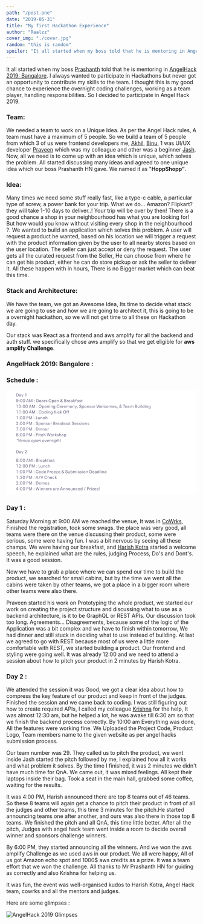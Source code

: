 ```yaml
---
path: "/post-one"
date: "2019-05-31"
title: "My first Hackathon Experience"
author: "Raalzz"
cover_img: "./cover.jpg"
random: "this is random"
spoiler: "It all started when my boss told that he is mentoring in AngelHack 2019: Bangalore. I always wanted to participate in Hackathons but never got an opportunity to contribute my skills to the team. I thought this is my good chance to experience the over..."
---
```


It all started when my boss [Prashanth](https://twitter.com/prashanth "Prashanth HN") told that he is mentoring in [AngelHack 2019: Bangalore](https://www.hackathon.io/angelhack-2019-bangalore "AngelHack 2019: Bangalore"). I always wanted to participate in Hackathons but never got an opportunity to contribute my skills to the team. I thought this is my good chance to experience the overnight coding challenges, working as a team player, handling responsibilities. So I decided to participate in Angel Hack 2019.

### **Team:**

We needed a team to work on a Unique Idea. As per the Angel Hack rules, A team must have a maximum of 5 people. So we build a team of 5 people from which 3 of us were frontend developers me, [Akhil](https://twitter.com/akhilvc10 "Akhil VC"), [Binu](https://twitter.com/binums56 "Binu Sebastian"), 1 was UI/UX developer [Praveen](https://twitter.com/onlyveen "Praveen Gorakala") which was my colleague and other was a beginner [Jash](https://www.linkedin.com/in/jash-k-mehta-786294149/ "Jash K Mehta"). Now, all we need is to come up with an idea which is unique, which solves the problem. All started discussing many ideas and agreed to one unique idea which our boss Prashanth HN gave. We named it as "**HoppShopp"**.

### **Idea:**

Many times we need some stuff really fast, like a type-c cable, a particular type of screw, a power bank for your trip. What we do... Amazon? Flipkart? they will take 1-10 days to deliver..! Your trip will be over by then! There is a good chance a shop in your neighbourhood has what you are looking for! But how would you know without visiting every shop in the neighbourhood ?. We wanted to build an application which solves this problem. A user will request a product he wanted, based on his location we will trigger a request with the product information given by the user to all nearby stores based on the user location. The seller can just accept or deny the request. The user gets all the curated request from the Seller, He can choose from where he can get his product, either he can do store pickup or ask the seller to deliver it. All these happen with in hours, There is no Bigger market which can beat this time.

### **Stack and Architecture:**

We have the team, we got an Awesome Idea, Its time to decide what stack we are going to use and how we are going to architect it, this is going to be a overnight hackathon, so we will not get time to all these on Hackathon day.

Our stack was React as a frontend and aws amplify for all the backend and auth stuff. we specifically chose aws amplify so that we get eligible for **aws amplify Challenge**.

### **AngelHack 2019: Bangalore :**

### **Schedule :**

![AngelHack 2019 Glimpses](./schedule.png "AngelHack 2019 Glimpses")

### **Day 1 :**

Saturday Morning at 9:00 AM we reached the venue, It was in [CoWrks](https://www.cowrks.com/ "CoWrks"), Finished the registration, took some swags. the place was very good, all teams were there on the venue discussing their product, some were serious, some were having fun. I was a bit nervous by seeing all these champs. We were having our breakfast, and [Harish Kotra](https://twitter.com/HarishKotra "Harish Kotra") started a welcome speech, he explained what are the rules, judging Process, Do's and Dont's. It was a good session.

Now we have to grab a place where we can spend our time to build the product, we searched for small cabins, but by the time we went all the cabins were taken by other teams, we got a place in a bigger room where other teams were also there.

Praveen started his work on Prototyping the whole product, we started our work on creating the project structure and discussing what to use as a backend architecture, is it to be GraphQL or REST APIs. Our discussion took too long. Agreements... Disagreements, because some of the logic of the Application was a bit complex and we have to finish within tomorrow, We had dinner and still stuck in deciding what to use instead of building. At last we agreed to go with REST because most of us were a little more comfortable with REST, we started building a product. Our frontend and styling were going well. It was already 12:00 and we need to attend a session about how to pitch your product in 2 minutes by Harish Kotra.

### **Day 2 :**

We attended the session it was Good, we got a clear idea about how to compress the key feature of our product and keep in front of the judges. Finished the session and we came back to coding. I was still figuring out how to create required APIs, I called my colleague [Krishna](https://www.linkedin.com/in/krishna-muddi-62207274/ "Krishna Muddi") for the help, It was almost 12:30 am, but he helped a lot, he was awake till 6:30 am so that we finish the backend process correctly. By 10:00 am Everything was done, All the features were working fine. We Uploaded the Project Code, Product Logo, Team members name to the given website as per angel hacks submission process.

Our team number was 29. They called us to pitch the product, we went inside Jash started the pitch followed by me, I explained how all it works and what problem it solves. By the time I finished, it was 2 minutes we didn't have much time for QnA. We came out, it was mixed feelings. All kept their laptops inside their bag. Took a seat in the main hall, grabbed some coffee, waiting for the results.

It was 4:00 PM, Harish announced there are top 8 teams out of 46 teams. So these 8 teams will again get a chance to pitch their product in front of all the judges and other teams, this time 3 minutes for the pitch.He started announcing teams one after another, and ours was also there in those top 8 teams. We finished the pitch and all QnA, this time little better. After all the pitch, Judges with angel hack team went inside a room to decide overall winner and sponsors challenge winners.

By 6:00 PM, they started announcing all the winners. And we won the aws amplify Challenge as we used aws in our product. We all were happy, All of us got Amazon echo spot and 1000\$ aws credits as a prize. It was a team effort that we won the challenge. All thanks to Mr Prashanth HN for guiding as correctly and also Krishna for helping us.

It was fun, the event was well-organised kudos to Harish Kotra, Angel Hack team, cowrks and all the mentors and judges.

Here are some glimpses :

![AngelHack 2019 Glimpses](./glimpses.png "AngelHack 2019 Glimpses")
